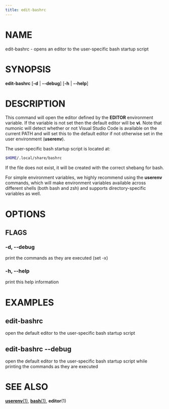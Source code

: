 ```yaml
---
title: edit-bashrc
---
```


# NAME

edit-bashrc - opens an editor to the user-specific bash startup script

# SYNOPSIS

**edit-bashrc** [**-d** | **--debug**] [**-h** | **--help**]

# DESCRIPTION

This command will open the editor defined by the **EDITOR** environment variable. If the variable is not set then the
default editor will be **vi**. Note that numonic will detect whether or not Visual Studio Code is available on the
current PATH and will set this to the default editor if not otherwise set in the user environment (**userenv**).

The user-specific bash startup script is located at:

```sh
$HOME/.local/share/bashrc
```

If the file does not exist, it will be created with the correct shebang for bash.

For simple environment variables, we highly recommend using the **userenv** commands, which will make environment
variables available across different shells (both bash and zsh) and supports directory-specific variables as well.

# OPTIONS

## FLAGS

### -d, --debug

print the commands as they are executed (set -x)

### -h, --help

print this help information

# EXAMPLES

## edit-bashrc

open the default editor to the user-specific bash startup script

## edit-bashrc --debug

open the default editor to the user-specific bash startup script while printing the commands as they are executed

# SEE ALSO

[**userenv**(1)](../userenv/index.md),
[**bash**(1)](https://man7.org/linux/man-pages/man1/bash.1.html), **editor**(1)
